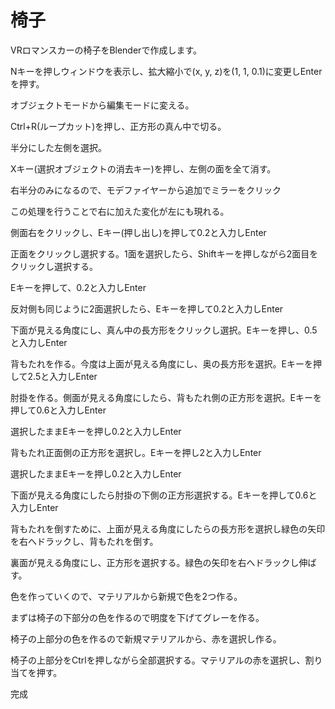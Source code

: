 # 椅子

VRロマンスカーの椅子をBlenderで作成します。

Nキーを押しウィンドウを表示し、拡大縮小で\(x, y, z\)を\(1, 1, 0.1\)に変更しEnterを押す。

オブジェクトモードから編集モードに変える。

Ctrl+R\(ループカット\)を押し、正方形の真ん中で切る。

半分にした左側を選択。

Xキー\(選択オブジェクトの消去キー\)を押し、左側の面を全て消す。

右半分のみになるので、モデファイヤーから追加でミラーをクリック

この処理を行うことで右に加えた変化が左にも現れる。

側面右をクリックし、Eキー\(押し出し\)を押して0.2と入力しEnter

正面をクリックし選択する。1面を選択したら、Shiftキーを押しながら2面目をクリックし選択する。

Eキーを押して、0.2と入力しEnter

反対側も同じように2面選択したら、Eキーを押して0.2と入力しEnter

下面が見える角度にし、真ん中の長方形をクリックし選択。Eキーを押し、0.5と入力しEnter

背もたれを作る。今度は上面が見える角度にし、奥の長方形を選択。Eキーを押して2.5と入力しEnter

肘掛を作る。側面が見える角度にしたら、背もたれ側の正方形を選択。Eキーを押して0.6と入力しEnter

選択したままEキーを押し0.2と入力しEnter

背もたれ正面側の正方形を選択し。Eキーを押し2と入力しEnter

選択したままEキーを押し0.2と入力しEnter

下面が見える角度にしたら肘掛の下側の正方形選択する。Eキーを押して0.6と入力しEnter

背もたれを倒すために、上面が見える角度にしたらの長方形を選択し緑色の矢印を右へドラックし、背もたれを倒す。

裏面が見える角度にし、正方形を選択する。緑色の矢印を右へドラックし伸ばす。

色を作っていくので、マテリアルから新規で色を2つ作る。

まずは椅子の下部分の色を作るので明度を下げてグレーを作る。

椅子の上部分の色を作るので新規マテリアルから、赤を選択し作る。

椅子の上部分をCtrlを押しながら全部選択する。マテリアルの赤を選択し、割り当てを押す。

完成

